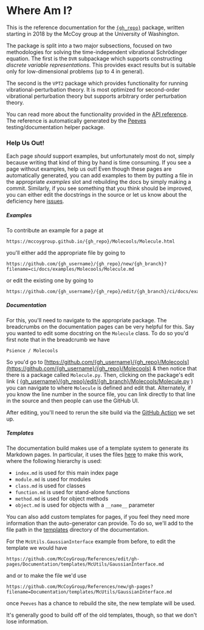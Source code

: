 # Where Am I?

This is the reference documentation for the [`{gh_repo}`](https://github.com/{gh_username}/{gh_repo}) package, 
written starting in 2018 by the McCoy group at the University of Washington.

The package is split into a two major subsections, focused on two methodologies for solving the time-independent vibrational Schrödinger equation.
The first is the `DVR` subpackage which supports constructing _discrete variable representations_. This provides exact results but is suitable only
for low-dimensional problems (up to 4 in general).

The second is the `VPT2` package which provides functionality for running vibrational-perturbation theory. It is most optimized for second-order vibrational
perturbation theory but supports arbitrary order perturbation theory.

You can read more about the functionality provided in the [API reference]({gh_repo}).
The reference is automatically generated by the [Peeves](https://github.com/McCoyGroup/Peeves) testing/documentation helper package.

### Help Us Out!

Each page _should_ support examples, but unfortunately most do not, simply because writing that kind of thing by hand is time consuming.
If you see a page without examples, help us out!
Even though these pages are automatically generated, you can add examples to them by putting a file in the appropriate _examples_ slot and rebuilding the docs by simply making a commit.
Similarly, if you see something that you think should be improved, you can either edit the docstrings in the source or let us know about the deficiency here [issues](https://github.com/{gh_username}/{gh_repo}/issues/new?title=Documentation%20Improvement%20Needed).

##### Examples

To contribute an example for a page at 

```
https://mccoygroup.github.io/{gh_repo}/Molecools/Molecule.html
```

you'll either add the appropriate file by going to 

```
https://github.com/{gh_username}/{gh_repo}/new/{gh_branch}?filename=ci/docs/examples/Molecools/Molecule.md
```

or edit the existing one by going to 

```
https://github.com/{gh_username}/{gh_repo}/edit/{gh_branch}/ci/docs/examples/Molecools/Molecule.md
```

##### Documentation

For this, you'll need to navigate to the appropriate package. The breadcrumbs on the documentation pages can be very helpful for this. 
Say you wanted to edit some docstring on the `Molecule` class.
To do so you'd first note that in the breadcrumb we have

```lang-none
Psience / Molecools
```

So you'd go to [https://github.com/{gh_username}/{gh_repo}/Molecools](https://github.com/{gh_username}/{gh_repo}/Molecools) & then notice that there is a package called `Molecule.py`.
Then, clicking on the package's edit link ( [{gh_username}/{gh_repo}/edit/{gh_branch}/Molecools/Molecule.py](https://github.com/{gh_username}/{gh_repo}/edit/{gh_branch}/Molecools/Molecule.py) ) you can navigate to where `Molecule` is defined and edit that.
Alternately, if you know the line number in the source file, you can link directly to that line in the source and then people can use the GitHub UI.

After editing, you'll need to rerun the site build via the [GitHub Action](https://github.com/{gh_username}/{gh_repo}/actions?query=workflow%3A%22McBuild+site%22) we set up.

##### Templates

The documentation build makes use of a template system to generate its Markdown pages.
In particular, it uses the files [here](https://github.com/{gh_username}/{gh_repo}/tree/{gh_branch}/ci/docs/templates) to make this work, where the following hierarchy is used:
* `index.md` is used for this main index page
* `module.md` is used for modules
* `class.md` is used for classes
* `function.md` is used for stand-alone functions
* `method.md` is used for object methods
* `object.md` is used for objects with a `__name__` parameter

You can also add custom templates for pages, if you feel they need more information than the auto-generator can provide.
To do so, we'll add to the file path in the [templates](https://github.com/{gh_username}/{gh_repo}/tree/{gh_branch}/docs/templates) directory of the documentation.

For the `McUtils.GaussianInterface` example from before, to edit the template we would have

```
https://github.com/McCoyGroup/References/edit/gh-pages/Documentation/templates/McUtils/GaussianInterface.md
```

and or to make the file we'd use 

```
https://github.com/McCoyGroup/References/new/gh-pages?filename=Documentation/templates/McUtils/GaussianInterface.md
```

once `Peeves` has a chance to rebuild the site, the new template will be used.

It's generally good to build off of the old templates, though, so that we don't lose information.

